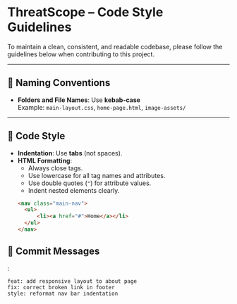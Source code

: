 # ThreatScope – Code Style Guidelines

To maintain a clean, consistent, and readable codebase, please follow the guidelines below when contributing to this project.

---

## 📁 Naming Conventions

- **Folders and File Names**: Use **kebab-case**  
  Example: `main-layout.css`, `home-page.html`, `image-assets/`

---

## 🧱 Code Style

- **Indentation**: Use **tabs** (not spaces).
- **HTML Formatting**:
  - Always close tags.
  - Use lowercase for all tag names and attributes.
  - Use double quotes (`"`) for attribute values.
  - Indent nested elements clearly.
  ```html
  <nav class="main-nav">
  	<ul>
  		<li><a href="#">Home</a></li>
  	</ul>
  </nav>

## 💬 Commit Messages

<type>: <short description>

```
feat: add responsive layout to about page
fix: correct broken link in footer
style: reformat nav bar indentation
```
